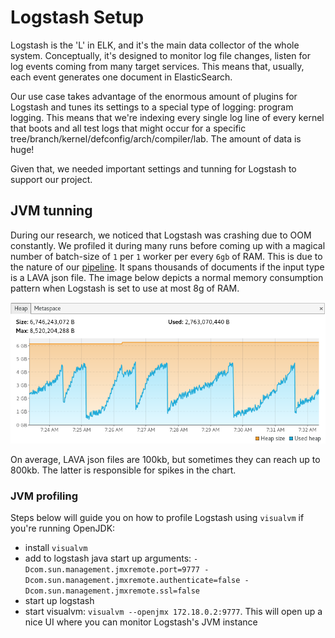 # Logstash Setup

Logstash is the 'L' in ELK, and it's the main data collector of the whole system. Conceptually, it's designed to monitor log file changes, listen for log events coming from many target services. This means that, usually, each event generates one document in ElasticSearch.

Our use case takes advantage of the enormous amount of plugins for Logstash and tunes its settings to a special type of logging: program logging. This means that we're indexing every single log line of every kernel that boots and all test logs that might occur for a specific tree/branch/kernel/defconfig/arch/compiler/lab. The amount of data is huge!

Given that, we needed important settings and tunning for Logstash to support our project.

## JVM tunning

During our research, we noticed that Logstash was crashing due to OOM constantly. We profiled it during many runs before coming up with a magical number of batch-size of `1` per `1` worker per every `6gb` of RAM. This is due to the nature of our [pipeline](kcing_pipeline.conf). It spans thousands of documents if the input type is a LAVA json file. The image below depicts a normal memory consumption pattern when Logstash is set to use at most 8g of RAM.

![Logstash Memory Flow](img/Logstash_MemoryWorkflow.png "Logstash Memory Flow")

On average, LAVA json files are 100kb, but sometimes they can reach up to 800kb. The latter is responsible for spikes in the chart.

### JVM profiling

Steps below will guide you on how to profile Logstash using `visualvm` if you're running OpenJDK:
- install `visualvm`
- add to logstash java start up arguments: `-Dcom.sun.management.jmxremote.port=9777 -Dcom.sun.management.jmxremote.authenticate=false -Dcom.sun.management.jmxremote.ssl=false`
- start up logstash
- start visualvm: `visualvm --openjmx 172.18.0.2:9777`. This will open up a nice UI where you can monitor Logstash's JVM instance
